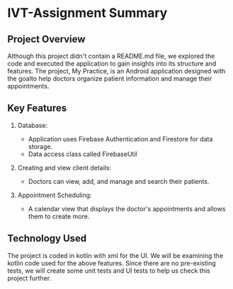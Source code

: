 # IVT-Assignment Summary

## Project Overview

Although this project didn't contain a README.md file, we explored the code and executed the application to gain insights into its structure and features. The project, My Practice, is an Android application designed with the goalto help doctors organize patient information and manage their appointments.


## Key Features
1. Database:
   - Application uses Firebase Authentication and Firestore for data storage. 
   - Data access class called FirebaseUtil

2. Creating and view client details:
   - Doctors can view, add, and manage and search their patients.

3. Appointment Scheduling:
   - A calendar view that displays the doctor's appointments and allows them to create more. 

## Technology Used
The project is coded in kotlin with xml for the UI. We will be examining the kotlin code used for the above features. Since there are no pre-existing tests, we will create some unit tests and UI tests to help us check this project further. 
